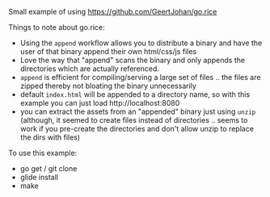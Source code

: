 Small example of using https://github.com/GeertJohan/go.rice

Things to note about go.rice:

- Using the `append` workflow allows you to distribute a binary and
  have the user of that binary append their own html/css/js files
- Love the way that "append" scans the binary and only appends the
  directories which are actually referenced.
- `append` is efficient for compiling/serving a large set of files ..
  the files are zipped thereby not bloating the binary unnecessarily
- default `index.html` will be appended to a directory name, so with this
  example you can just load http://localhost:8080
- you can extract the assets from an "appended" binary just using `unzip` (although,
  it seemed to create files instead of directories .. seems to work if you pre-create
  the directories and don't allow unzip to replace the dirs with files)

To use this example:

- go get / git clone
- glide install
- make